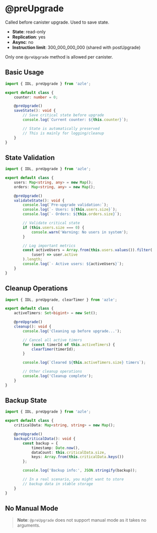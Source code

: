 # @preUpgrade

Called before canister upgrade. Used to save state.

- **State**: read-only
- **Replication**: yes
- **Async**: no
- **Instruction limit**: 300_000_000_000 (shared with postUpgrade)

Only one `@preUpgrade` method is allowed per canister.

## Basic Usage

```typescript
import { IDL, preUpgrade } from 'azle';

export default class {
    counter: number = 0;

    @preUpgrade()
    saveState(): void {
        // Save critical state before upgrade
        console.log(`Current counter: ${this.counter}`);

        // State is automatically preserved
        // This is mainly for logging/cleanup
    }
}
```

## State Validation

```typescript
import { IDL, preUpgrade } from 'azle';

export default class {
    users: Map<string, any> = new Map();
    orders: Map<string, any> = new Map();

    @preUpgrade()
    validateState(): void {
        console.log(`Pre-upgrade validation:`);
        console.log(`- Users: ${this.users.size}`);
        console.log(`- Orders: ${this.orders.size}`);

        // Validate critical state
        if (this.users.size === 0) {
            console.warn('Warning: No users in system');
        }

        // Log important metrics
        const activeUsers = Array.from(this.users.values()).filter(
            (user) => user.active
        ).length;
        console.log(`- Active users: ${activeUsers}`);
    }
}
```

## Cleanup Operations

```typescript
import { IDL, preUpgrade, clearTimer } from 'azle';

export default class {
    activeTimers: Set<bigint> = new Set();

    @preUpgrade()
    cleanup(): void {
        console.log('Cleaning up before upgrade...');

        // Cancel all active timers
        for (const timerId of this.activeTimers) {
            clearTimer(timerId);
        }

        console.log(`Cleared ${this.activeTimers.size} timers`);

        // Other cleanup operations
        console.log('Cleanup complete');
    }
}
```

## Backup State

```typescript
import { IDL, preUpgrade } from 'azle';

export default class {
    criticalData: Map<string, string> = new Map();

    @preUpgrade()
    backupCriticalData(): void {
        const backup = {
            timestamp: Date.now(),
            dataCount: this.criticalData.size,
            keys: Array.from(this.criticalData.keys())
        };

        console.log('Backup info:', JSON.stringify(backup));

        // In a real scenario, you might want to store
        // backup data in stable storage
    }
}
```

## No Manual Mode

> **Note**: `@preUpgrade` does not support manual mode as it takes no arguments.
